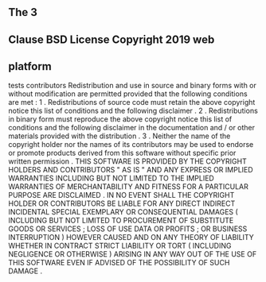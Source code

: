 #
The
3
-
Clause
BSD
License
Copyright
2019
web
-
platform
-
tests
contributors
Redistribution
and
use
in
source
and
binary
forms
with
or
without
modification
are
permitted
provided
that
the
following
conditions
are
met
:
1
.
Redistributions
of
source
code
must
retain
the
above
copyright
notice
this
list
of
conditions
and
the
following
disclaimer
.
2
.
Redistributions
in
binary
form
must
reproduce
the
above
copyright
notice
this
list
of
conditions
and
the
following
disclaimer
in
the
documentation
and
/
or
other
materials
provided
with
the
distribution
.
3
.
Neither
the
name
of
the
copyright
holder
nor
the
names
of
its
contributors
may
be
used
to
endorse
or
promote
products
derived
from
this
software
without
specific
prior
written
permission
.
THIS
SOFTWARE
IS
PROVIDED
BY
THE
COPYRIGHT
HOLDERS
AND
CONTRIBUTORS
"
AS
IS
"
AND
ANY
EXPRESS
OR
IMPLIED
WARRANTIES
INCLUDING
BUT
NOT
LIMITED
TO
THE
IMPLIED
WARRANTIES
OF
MERCHANTABILITY
AND
FITNESS
FOR
A
PARTICULAR
PURPOSE
ARE
DISCLAIMED
.
IN
NO
EVENT
SHALL
THE
COPYRIGHT
HOLDER
OR
CONTRIBUTORS
BE
LIABLE
FOR
ANY
DIRECT
INDIRECT
INCIDENTAL
SPECIAL
EXEMPLARY
OR
CONSEQUENTIAL
DAMAGES
(
INCLUDING
BUT
NOT
LIMITED
TO
PROCUREMENT
OF
SUBSTITUTE
GOODS
OR
SERVICES
;
LOSS
OF
USE
DATA
OR
PROFITS
;
OR
BUSINESS
INTERRUPTION
)
HOWEVER
CAUSED
AND
ON
ANY
THEORY
OF
LIABILITY
WHETHER
IN
CONTRACT
STRICT
LIABILITY
OR
TORT
(
INCLUDING
NEGLIGENCE
OR
OTHERWISE
)
ARISING
IN
ANY
WAY
OUT
OF
THE
USE
OF
THIS
SOFTWARE
EVEN
IF
ADVISED
OF
THE
POSSIBILITY
OF
SUCH
DAMAGE
.

